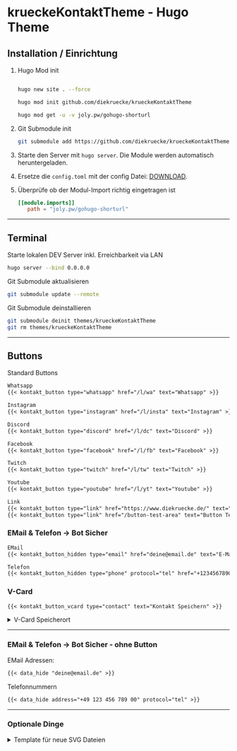# krueckeKontaktTheme - Hugo Theme


## Installation / Einrichtung

1. Hugo Mod init

   ```zsh

   hugo new site . --force
   
   hugo mod init github.com/diekruecke/krueckeKontaktTheme

   hugo mod get -u -v joly.pw/gohugo-shorturl
   ```

2. Git Submodule init

   ```zsh
   git submodule add https://github.com/diekruecke/krueckeKontaktTheme themes/krueckeKontaktTheme
   ```

3. Starte den Server mit `hugo server`. Die Module werden automatisch heruntergeladen.

4. Ersetze die `config.toml` mit der config Datei: [DOWNLOAD]( https://minhaskamal.github.io/DownGit/#/home?url=https://github.com/diekruecke/krueckeKontaktTheme/blob/main/hugo.toml ).

5. Überprüfe ob der Modul-Import richtig eingetragen ist

   ```toml
   [[module.imports]]
      path = "joly.pw/gohugo-shorturl"
   ```

---

## Terminal

Starte lokalen DEV Server inkl. Erreichbarkeit via LAN
```zsh
hugo server --bind 0.0.0.0 
```

Git Submodule aktualisieren
```zsh
git submodule update --remote  
```

Git Submodule deinstallieren
```zsh
git submodule deinit themes/krueckeKontaktTheme
git rm themes/krueckeKontaktTheme
```

---

## Buttons

Standard Buttons

```md
Whatsapp
{{< kontakt_button type="whatsapp" href="/l/wa" text="Whatsapp" >}}

Instagram
{{< kontakt_button type="instagram" href="/l/insta" text="Instagram" >}}

Discord
{{< kontakt_button type="discord" href="/l/dc" text="Discord" >}}

Facebook
{{< kontakt_button type="facebook" href="/l/fb" text="Facebook" >}}

Twitch
{{< kontakt_button type="twitch" href="/l/tw" text="Twitch" >}}

Youtube
{{< kontakt_button type="youtube" href="/l/yt" text="Youtube" >}}

Link
{{< kontakt_button type="link" href="https://www.diekruecke.de/" text="Private Kontaktdaten" >}}
{{< kontakt_button type="link" href="/button-test-area" text="Button Test Area" >}}
```

### EMail & Telefon -> Bot Sicher

```md
EMail 
{{< kontakt_button_hidden type="email" href="deine@email.de" text="E-Mail" >}}

Telefon
{{< kontakt_button_hidden type="phone" protocol="tel" href="+1234567890123" text="Mobile" >}}
```

### V-Card

```md
{{< kontakt_button_vcard type="contact" text="Kontakt Speichern" >}}
```

<details>
<summary>V-Card Speicherort</summary>
   
- VCard für Apple Systeme (iPhone, iPad, iPod, Mac)

  ```
  /vcard/robin_schroeter_apple.vcf
  ```

- VCard für alle sonstigen Systeme (Windows, Android, alles was nicht als Apple erkannt wird)

  ```
  /vcard/robin_schroeter.vcf
  ```

</details>

---

### EMail & Telefon -> Bot Sicher - ohne Button

EMail Adressen:

```md
{{< data_hide "deine@email.de" >}}  
```

Telefonnummern

```md
{{< data_hide address="+49 123 456 789 00" protocol="tel" >}}  
```

---

### Optionale Dinge

<details>
<summary>Template für neue SVG Dateien</summary>

```svg
<svg viewBox="0 0 XX_width_XX XX_height_XX" class="apple_svg" version="1.1" aria-hidden="true" focusable="false" role="img" xmlns="http://www.w3.org/2000/svg">
  <g fill="currentColor">
    <path d="XXX"/>
    <path d="XXX"/>
  </g>
</svg>
```

</details>


